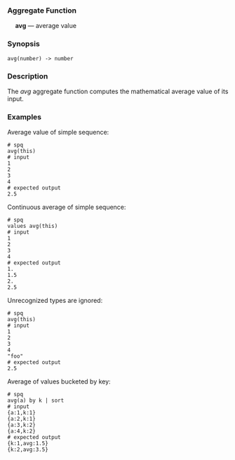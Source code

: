 ### Aggregate Function

&emsp; **avg** &mdash; average value

### Synopsis
```
avg(number) -> number
```

### Description

The _avg_ aggregate function computes the mathematical average value of its input.

### Examples

Average value of simple sequence:
```mdtest-spq
# spq
avg(this)
# input
1
2
3
4
# expected output
2.5
```

Continuous average of simple sequence:
```mdtest-spq
# spq
values avg(this)
# input
1
2
3
4
# expected output
1.
1.5
2.
2.5
```

Unrecognized types are ignored:
```mdtest-spq
# spq
avg(this)
# input
1
2
3
4
"foo"
# expected output
2.5
```

Average of values bucketed by key:
```mdtest-spq
# spq
avg(a) by k | sort
# input
{a:1,k:1}
{a:2,k:1}
{a:3,k:2}
{a:4,k:2}
# expected output
{k:1,avg:1.5}
{k:2,avg:3.5}
```
